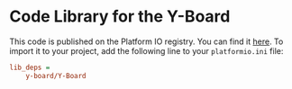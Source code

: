 # Code Library for the Y-Board

This code is published on the Platform IO registry. You can find it [here](https://platformio.org/lib/show/). To import it to your project, add the following line to your `platformio.ini` file:

```ini
lib_deps = 
    y-board/Y-Board
```
